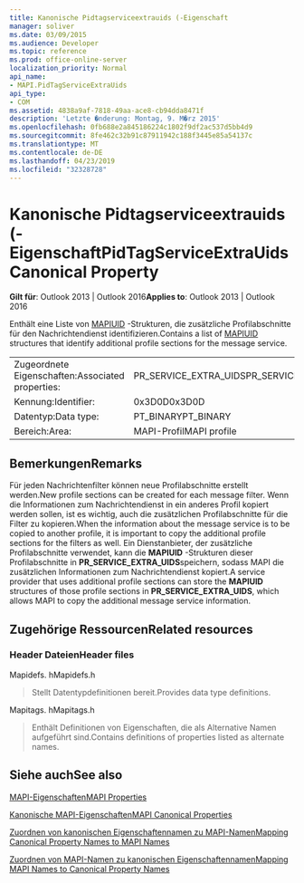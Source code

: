 ```yaml
---
title: Kanonische Pidtagserviceextrauids (-Eigenschaft
manager: soliver
ms.date: 03/09/2015
ms.audience: Developer
ms.topic: reference
ms.prod: office-online-server
localization_priority: Normal
api_name:
- MAPI.PidTagServiceExtraUids
api_type:
- COM
ms.assetid: 4838a9af-7818-49aa-ace8-cb94dda8471f
description: 'Letzte �nderung: Montag, 9. M�rz 2015'
ms.openlocfilehash: 0fb688e2a845186224c1802f9df2ac537d5bb4d9
ms.sourcegitcommit: 8fe462c32b91c87911942c188f3445e85a54137c
ms.translationtype: MT
ms.contentlocale: de-DE
ms.lasthandoff: 04/23/2019
ms.locfileid: "32328728"
---
```

# <a name="pidtagserviceextrauids-canonical-property"></a><span data-ttu-id="26030-103">Kanonische Pidtagserviceextrauids (-Eigenschaft</span><span class="sxs-lookup"><span data-stu-id="26030-103">PidTagServiceExtraUids Canonical Property</span></span>

  
  
<span data-ttu-id="26030-104">**Gilt für**: Outlook 2013 | Outlook 2016</span><span class="sxs-lookup"><span data-stu-id="26030-104">**Applies to**: Outlook 2013 | Outlook 2016</span></span> 
  
<span data-ttu-id="26030-105">Enthält eine Liste von [MAPIUID](mapiuid.md) -Strukturen, die zusätzliche Profilabschnitte für den Nachrichtendienst identifizieren.</span><span class="sxs-lookup"><span data-stu-id="26030-105">Contains a list of [MAPIUID](mapiuid.md) structures that identify additional profile sections for the message service.</span></span> 
  
|||
|:-----|:-----|
|<span data-ttu-id="26030-106">Zugeordnete Eigenschaften:</span><span class="sxs-lookup"><span data-stu-id="26030-106">Associated properties:</span></span>  <br/> |<span data-ttu-id="26030-107">PR_SERVICE_EXTRA_UIDS</span><span class="sxs-lookup"><span data-stu-id="26030-107">PR_SERVICE_EXTRA_UIDS</span></span>  <br/> |
|<span data-ttu-id="26030-108">Kennung:</span><span class="sxs-lookup"><span data-stu-id="26030-108">Identifier:</span></span>  <br/> |<span data-ttu-id="26030-109">0x3D0D</span><span class="sxs-lookup"><span data-stu-id="26030-109">0x3D0D</span></span>  <br/> |
|<span data-ttu-id="26030-110">Datentyp:</span><span class="sxs-lookup"><span data-stu-id="26030-110">Data type:</span></span>  <br/> |<span data-ttu-id="26030-111">PT_BINARY</span><span class="sxs-lookup"><span data-stu-id="26030-111">PT_BINARY</span></span>  <br/> |
|<span data-ttu-id="26030-112">Bereich:</span><span class="sxs-lookup"><span data-stu-id="26030-112">Area:</span></span>  <br/> |<span data-ttu-id="26030-113">MAPI-Profil</span><span class="sxs-lookup"><span data-stu-id="26030-113">MAPI profile</span></span>  <br/> |
   
## <a name="remarks"></a><span data-ttu-id="26030-114">Bemerkungen</span><span class="sxs-lookup"><span data-stu-id="26030-114">Remarks</span></span>

<span data-ttu-id="26030-115">Für jeden Nachrichtenfilter können neue Profilabschnitte erstellt werden.</span><span class="sxs-lookup"><span data-stu-id="26030-115">New profile sections can be created for each message filter.</span></span> <span data-ttu-id="26030-116">Wenn die Informationen zum Nachrichtendienst in ein anderes Profil kopiert werden sollen, ist es wichtig, auch die zusätzlichen Profilabschnitte für die Filter zu kopieren.</span><span class="sxs-lookup"><span data-stu-id="26030-116">When the information about the message service is to be copied to another profile, it is important to copy the additional profile sections for the filters as well.</span></span> <span data-ttu-id="26030-117">Ein Dienstanbieter, der zusätzliche Profilabschnitte verwendet, kann die **MAPIUID** -Strukturen dieser Profilabschnitte in **PR_SERVICE_EXTRA_UIDS**speichern, sodass MAPI die zusätzlichen Informationen zum Nachrichtendienst kopiert.</span><span class="sxs-lookup"><span data-stu-id="26030-117">A service provider that uses additional profile sections can store the **MAPIUID** structures of those profile sections in **PR_SERVICE_EXTRA_UIDS**, which allows MAPI to copy the additional message service information.</span></span>
  
## <a name="related-resources"></a><span data-ttu-id="26030-118">Zugehörige Ressourcen</span><span class="sxs-lookup"><span data-stu-id="26030-118">Related resources</span></span>

### <a name="header-files"></a><span data-ttu-id="26030-119">Header Dateien</span><span class="sxs-lookup"><span data-stu-id="26030-119">Header files</span></span>

<span data-ttu-id="26030-120">Mapidefs. h</span><span class="sxs-lookup"><span data-stu-id="26030-120">Mapidefs.h</span></span>
  
> <span data-ttu-id="26030-121">Stellt Datentypdefinitionen bereit.</span><span class="sxs-lookup"><span data-stu-id="26030-121">Provides data type definitions.</span></span>
    
<span data-ttu-id="26030-122">Mapitags. h</span><span class="sxs-lookup"><span data-stu-id="26030-122">Mapitags.h</span></span>
  
> <span data-ttu-id="26030-123">Enthält Definitionen von Eigenschaften, die als Alternative Namen aufgeführt sind.</span><span class="sxs-lookup"><span data-stu-id="26030-123">Contains definitions of properties listed as alternate names.</span></span>
    
## <a name="see-also"></a><span data-ttu-id="26030-124">Siehe auch</span><span class="sxs-lookup"><span data-stu-id="26030-124">See also</span></span>



[<span data-ttu-id="26030-125">MAPI-Eigenschaften</span><span class="sxs-lookup"><span data-stu-id="26030-125">MAPI Properties</span></span>](mapi-properties.md)
  
[<span data-ttu-id="26030-126">Kanonische MAPI-Eigenschaften</span><span class="sxs-lookup"><span data-stu-id="26030-126">MAPI Canonical Properties</span></span>](mapi-canonical-properties.md)
  
[<span data-ttu-id="26030-127">Zuordnen von kanonischen Eigenschaftennamen zu MAPI-Namen</span><span class="sxs-lookup"><span data-stu-id="26030-127">Mapping Canonical Property Names to MAPI Names</span></span>](mapping-canonical-property-names-to-mapi-names.md)
  
[<span data-ttu-id="26030-128">Zuordnen von MAPI-Namen zu kanonischen Eigenschaftennamen</span><span class="sxs-lookup"><span data-stu-id="26030-128">Mapping MAPI Names to Canonical Property Names</span></span>](mapping-mapi-names-to-canonical-property-names.md)

